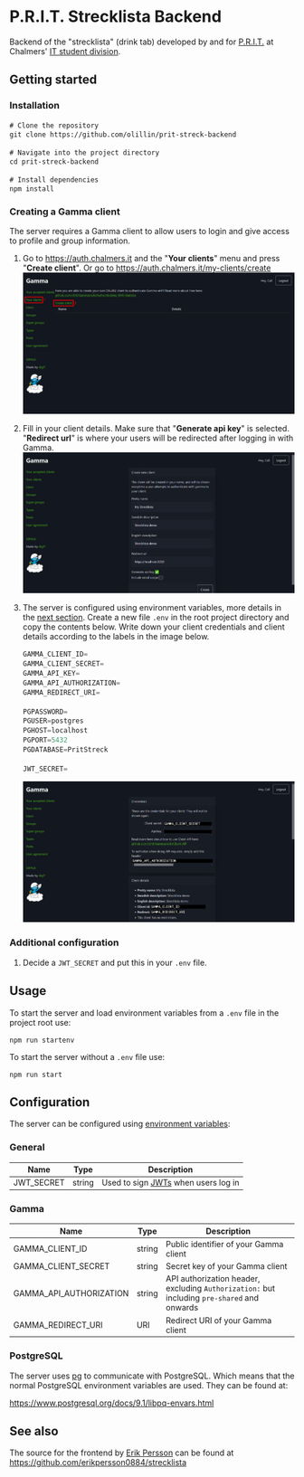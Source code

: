 # P.R.I.T. Strecklista Backend

Backend of the "strecklista" (drink tab) developed by and for
[P.R.I.T.](https://prit.chalmers.it) at Chalmers'
[IT student division](https://chalmers.it).

## Getting started

### Installation

```console
# Clone the repository
git clone https://github.com/olillin/prit-streck-backend

# Navigate into the project directory
cd prit-streck-backend

# Install dependencies
npm install
```

### Creating a Gamma client

The server requires a Gamma client to allow users to login and give access to
profile and group information.

1. Go to <https://auth.chalmers.it> and the "**Your clients**" menu and press
"**Create client**". Or go to <https://auth.chalmers.it/my-clients/create>
![Gamma "Your clients" menu](./docs/images/gamma-0.png)

2. Fill in your client details. Make sure that "**Generate api key**" is
selected. "**Redirect url**" is where your users will be redirected after
logging in with Gamma.
![Creating a new client](./docs/images/gamma-1.png)

3. The server is configured using environment variables, more details in the
[next section](#configuration). Create a new file `.env` in the root project
directory and copy the contents below. Write down your client credentials and
client details according to the labels in the image below.

    ```js
    GAMMA_CLIENT_ID=
    GAMMA_CLIENT_SECRET=
    GAMMA_API_KEY=
    GAMMA_API_AUTHORIZATION=
    GAMMA_REDIRECT_URI=

    PGPASSWORD=
    PGUSER=postgres
    PGHOST=localhost
    PGPORT=5432
    PGDATABASE=PritStreck

    JWT_SECRET=
    ```

    ![Client created](./docs/images/gamma-2.png)

### Additional configuration

1. Decide a `JWT_SECRET` and put this in your `.env` file.

## Usage

To start the server and load environment variables from a `.env` file in the
project root use:

```console
npm run startenv
```

To start the server without a `.env` file use:

```console
npm run start
```

## Configuration

The server can be configured using
[environment variables](https://en.wikipedia.org/wiki/Environment_variable):

### General

| Name                    | Type   | Description                                                                                 |
|-------------------------|--------|---------------------------------------------------------------------------------------------|
| JWT_SECRET              | string | Used to sign [JWTs](https://auth0.com/docs/secure/tokens/json-web-tokens) when users log in |

### Gamma

| Name                    | Type   | Description                                                                                            |
|-------------------------|--------|--------------------------------------------------------------------------------------------------------|
| GAMMA_CLIENT_ID         | string | Public identifier of your Gamma client                                                                 |
| GAMMA_CLIENT_SECRET     | string | Secret key of your Gamma client                                                                        |
| GAMMA_API_AUTHORIZATION | string | API authorization header, excluding `Authorization:` but including `pre-shared` and onwards            |
| GAMMA_REDIRECT_URI      | URI    | Redirect URI of your Gamma client                                                                      |

### PostgreSQL

The server uses [pg](https://www.npmjs.com/package/pg) to communicate with
PostgreSQL. Which means that the normal PostgreSQL environment variables are
used. They can be found at:

<https://www.postgresql.org/docs/9.1/libpq-envars.html>

## See also

The source for the frontend by [Erik Persson](https://github.com/erikpersson0884)
can be found at <https://github.com/erikpersson0884/strecklista>
